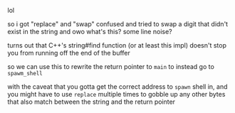 lol

so i got "replace" and "swap" confused and tried to swap a digit that didn't exist in the string and owo what's this? some line noise?

turns out that C++'s string#find function (or at least this impl) doesn't stop you from running off the end of the buffer

so we can use this to rewrite the return pointer to `main` to instead go to `spawm_shell`

with the caveat that you gotta get the correct address to `spawn` shell in, and you might have to use `replace` multiple times to gobble up any other bytes that also match between the string and the return pointer
